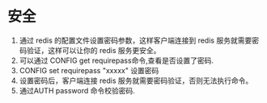 # 安全
1. 通过 redis 的配置文件设置密码参数，这样客户端连接到 redis 服务就需要密码验证，这样可以让你的 redis 服务更安全。
1. 可以通过 CONFIG get requirepass命令,查看是否设置了密码.
1. CONFIG set requirepass "xxxxx" 设置密码
1. 设置密码后，客户端连接 redis 服务就需要密码验证，否则无法执行命令。
1. 通过AUTH password 命令校验密码.
